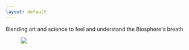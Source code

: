 ```yaml
---
layout: default
---
```


Blending art and science to feel and understand the Biosphere's breath

<figure>
  <img src="https://fluxnetair.github.io/images/logos.png" class="center">
</figure>

